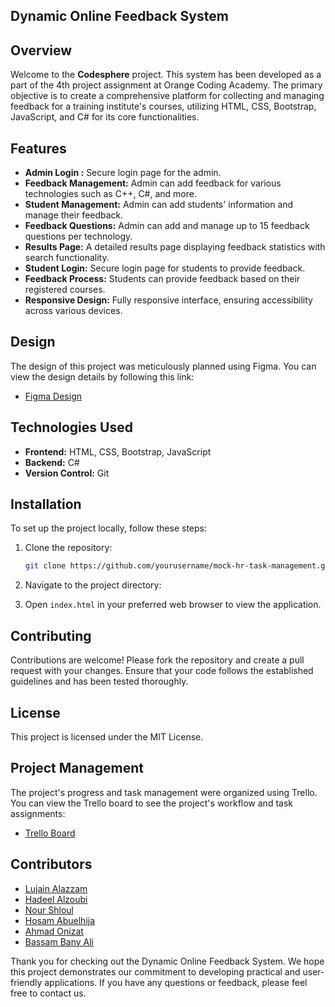 ## Dynamic Online Feedback System

## Overview

Welcome to the **Codesphere** project. This system has been developed as a part of the 4th project assignment at Orange Coding Academy. The primary objective is to create a comprehensive platform for collecting and managing feedback for a training institute's courses, utilizing HTML, CSS, Bootstrap, JavaScript, and C# for its core functionalities.

## Features

- **Admin Login :** Secure login page for the admin.
- **Feedback Management:** Admin can add feedback for various technologies such as C++, C#, and more.
- **Student Management:** Admin can add students' information and manage their feedback.
- **Feedback Questions:** Admin can add and manage up to 15 feedback questions per technology.
- **Results Page:** A detailed results page displaying feedback statistics with search functionality.
- **Student Login:** Secure login page for students to provide feedback.
- **Feedback Process:** Students can provide feedback based on their registered courses.
- **Responsive Design:** Fully responsive interface, ensuring accessibility across various devices.

## Design

The design of this project was meticulously planned using Figma. You can view the design details by following this link:

- [Figma Design](https://www.figma.com/design/Jon74M26AbCpPXMgs29Otd/Untitled?node-id=1-2&t=hS1EfdvKRzmKde2R-0)

## Technologies Used

- **Frontend:** HTML, CSS, Bootstrap, JavaScript
- **Backend:** C#
- **Version Control:** Git

## Installation

To set up the project locally, follow these steps:

1. Clone the repository:
   ```bash
   git clone https://github.com/yourusername/mock-hr-task-management.git
   ```
2. Navigate to the project directory:

3. Open `index.html` in your preferred web browser to view the application.

## Contributing

Contributions are welcome! Please fork the repository and create a pull request with your changes. Ensure that your code follows the established guidelines and has been tested thoroughly.

## License

This project is licensed under the MIT License.

## Project Management

The project's progress and task management were organized using Trello. You can view the Trello board to see the project's workflow and task assignments:

- [Trello Board](https://trello.com/b/xFfrapy4/groub3)

## Contributors

- [Lujain Alazzam](https://github.com/lujain988)
- [Hadeel Alzoubi](https://github.com/Hadeel-Alzoubi)
- [Nour Shloul](https://github.com/NourShloul)
- [Hosam Abuelhija](https://github.com/hosam-abuelhija)
- [Ahmad Onizat](https://github.com/a7madddddd)
- [Bassam Bany Ali](https://github.com/BassamBanyAli)

Thank you for checking out the Dynamic Online Feedback System. We hope this project demonstrates our commitment to developing practical and user-friendly applications. If you have any questions or feedback, please feel free to contact us.

